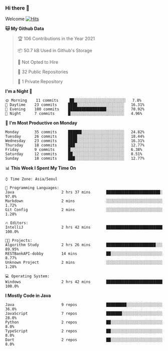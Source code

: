 ### Hi there 👋 

Welcome [![Hits](https://hits.seeyoufarm.com/api/count/incr/badge.svg?url=https%3A%2F%2Fgithub.com%2Fharry4455&count_bg=%2379C83D&title_bg=%23555555&icon=&icon_color=%23E7E7E7&title=hits&edge_flat=false)](https://hits.seeyoufarm.com)


<!--
**harry4455/harry4455** is a ✨ _special_ ✨ repository because its `README.md` (this file) appears on your GitHub profile.

Here are some ideas to get you started:

- 🔭 I’m currently working on ...
- 🌱 I’m currently learning ...
- 👯 I’m looking to collaborate on ...
- 🤔 I’m looking for help with ...
- 💬 Ask me about ...
- 📫 How to reach me: ...
- 😄 Pronouns: ...
- ⚡ Fun fact: ...
-->

<!--START_SECTION:waka-->
**🐱 My Github Data** 

> 🏆 106 Contributions in the Year 2021
 > 
> 📦 50.7 kB Used in Github's Storage 
 > 
> 🚫 Not Opted to Hire
 > 
> 📜 32 Public Repositories 
 > 
> 🔑 1 Private Repository 
 > 
**I'm a Night 🦉** 

```text
🌞 Morning    11 commits     ██░░░░░░░░░░░░░░░░░░░░░░░   7.8% 
🌆 Daytime    23 commits     ████░░░░░░░░░░░░░░░░░░░░░   16.31% 
🌃 Evening    100 commits    █████████████████░░░░░░░░   70.92% 
🌙 Night      7 commits      █░░░░░░░░░░░░░░░░░░░░░░░░   4.96%

```
📅 **I'm Most Productive on Monday** 

```text
Monday       35 commits     ██████░░░░░░░░░░░░░░░░░░░   24.82% 
Tuesday      26 commits     ████░░░░░░░░░░░░░░░░░░░░░   18.44% 
Wednesday    23 commits     ████░░░░░░░░░░░░░░░░░░░░░   16.31% 
Thursday     18 commits     ███░░░░░░░░░░░░░░░░░░░░░░   12.77% 
Friday       9 commits      █░░░░░░░░░░░░░░░░░░░░░░░░   6.38% 
Saturday     12 commits     ██░░░░░░░░░░░░░░░░░░░░░░░   8.51% 
Sunday       18 commits     ███░░░░░░░░░░░░░░░░░░░░░░   12.77%

```


📊 **This Week I Spent My Time On** 

```text
⌚︎ Time Zone: Asia/Seoul

💬 Programming Languages: 
Java                     2 hrs 37 mins       ████████████████████████░   97.0% 
Markdown                 2 mins              ░░░░░░░░░░░░░░░░░░░░░░░░░   1.72% 
Git Config               2 mins              ░░░░░░░░░░░░░░░░░░░░░░░░░   1.28%

🔥 Editors: 
IntelliJ                 2 hrs 42 mins       █████████████████████████   100.0%

🐱‍💻 Projects: 
Algorithm Study          2 hrs 26 mins       ██████████████████████░░░   89.95% 
RESTBankAPI-dobby        14 mins             ██░░░░░░░░░░░░░░░░░░░░░░░   8.77% 
Unknown Project          2 mins              ░░░░░░░░░░░░░░░░░░░░░░░░░   1.28%

💻 Operating System: 
Windows                  2 hrs 42 mins       █████████████████████████   100.0%

```

**I Mostly Code in Java** 

```text
Java                     9 repos             █████████░░░░░░░░░░░░░░░░   36.0% 
JavaScript               7 repos             ███████░░░░░░░░░░░░░░░░░░   28.0% 
Python                   2 repos             ██░░░░░░░░░░░░░░░░░░░░░░░   8.0% 
TypeScript               2 repos             ██░░░░░░░░░░░░░░░░░░░░░░░   8.0% 
Dart                     2 repos             ██░░░░░░░░░░░░░░░░░░░░░░░   8.0%

```



<!--END_SECTION:waka-->

